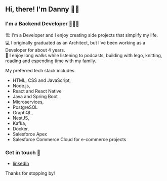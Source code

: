 ## Hi, there! I'm Danny 👋🏻

### I'm a Backend Developer 👩🏻‍💻

🏗️ I'm a Developer and I enjoy creating side projects that simplify my life.  
💻 I originally graduated as an Architect, but I've been working as a Developer for about 4 years.  
🧶 I enjoy long walks while listening to podcasts, building with lego, knitting, reading and espending time with my family.

My preferred tech stack includes 
- HTML, CSS and JavaScript,
- Node.js,
- React and React Native
- Java and Spring Boot
- Microservices,
- PostgreSQL
- GraphQL,
- NestJS,
- Kafka,
- Docker,
- Salesforce Apex
- Salesforce Commerce Cloud for e-commerce projects

### Get in touch 💬

- [linkedIn]

Thanks for stopping by!

[hackyourfuture]: https://www.hackyourfuture.net/
[linkedin]: https://www.linkedin.com/in/danny-osorio-177b51121/
[codepen]: https://codepen.io/danny-osorio

